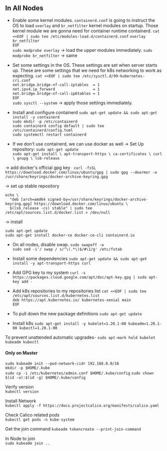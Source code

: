 ## In All Nodes
* Enable some kernel modules. `containerd.conf` is going to instruct the OS to load `overlay` and `br_netfilter` kernel modules on startup. Those kernel module we are gonna need for container runtime containerd. 
`cat <<EOF | sudo tee /etc/modules-load.d/containerd.conf`
`overlay`  
`br_netfilter`  
`EOF`    
`sudo modprobe overlay`  -> load the upper modules immediately.
`sudo modprobe br_netfilter`  -> same

* Set some settings in the OS. These settings are set when server starts up. These are some settings that we need for k8s networking to work as expecting. 
`cat <<EOF | sudo tee /etc/sysctl.d/99-kubernetes-cri.conf`  
`net.bridge.bridge-nf-call-iptables  = 1`  
`net.ipv4.ip_forward                 = 1`  
`net.bridge.bridge-nf-call-ip6tables = 1`  
`EOF`  
`sudo sysctl --system` -> apply those settings immediately. 

* Install and configure containerd
`sudo apt-get update && sudo apt-get install -y containerd`  
`sudo mkdir -p /etc/containerd`  
`sudo containerd config default | sudo tee /etc/containerd/config.toml`  
`sudo systemctl restart containerd`  

* If we don't use containerd, we can use docker as well
-> Set Up repository:
`sudo apt-get update`  
`sudo apt-get install \
    apt-transport-https \
    ca-certificates \
    curl \
    gnupg \
    lsb-release`

-> add docker's official gpg key
` curl -fsSL https://download.docker.com/linux/ubuntu/gpg | sudo gpg --dearmor -o /usr/share/keyrings/docker-archive-keyring.gpg`

-> set up stable repository
```
echo \
  "deb [arch=amd64 signed-by=/usr/share/keyrings/docker-archive-keyring.gpg] https://download.docker.com/linux/ubuntu \
  $(lsb_release -cs) stable" | sudo tee /etc/apt/sources.list.d/docker.list > /dev/null
```

-> install 
```
sudo apt-get update
sudo apt-get install docker-ce docker-ce-cli containerd.io
```

* On all nodes, disable swap.
`sudo swapoff -a`  
`sudo sed -i'/ swap / s/^\(.*\)$/#\1/g' /etc/fstab`     

* Install some dependencies
`sudo apt-get update && sudo apt-get install -y apt-transport-https curl`  

* Add GPG key to my system
`curl -s https://packages.cloud.google.com/apt/doc/apt-key.gpg | sudo apt-key add -`

* Add k8s repositories to my repositories list
`cat <<EOF | sudo tee /etc/apt/sources.list.d/kubernetes.list`  
`deb https://apt.kubernetes.io/ kubernetes-xenial main`  
`EOF`  

* To pull down the new package definitions
`sudo apt-get update`  

* Install k8s
`sudo apt-get install -y kubelet=1.20.1-00 kubeadm=1.20.1-00 kubectl=1.20.1-00`  

To prevent unattended automatic upgrades-
`sudo apt-mark hold kubelet kubeadm kubectl`  

#### Only on Master
`sudo kubeadm init --pod-network-cidr 192.168.0.0/16`  
`mkdir -p $HOME/.kube`  
`sudo cp -i /etc/kubernetes/admin.conf $HOME/.kube/config`
`sudo chown $(id -u):$(id -g) $HOME/.kube/config`  

Verify version  
`kubectl version`  

Install Network  
`kubectl apply -f https://docs.projectcalico.org/manifests/calico.yaml`  

Check Calico related pods  
`kubectl get pods -n kube-system`  

Get the join command 
`kubeadm tokencreate --print-join-command`  

In Node to join  
`sudo kubeadm join ..`  